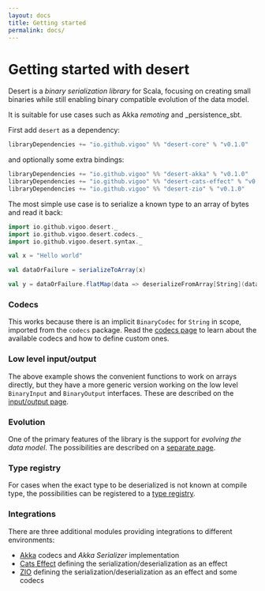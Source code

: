 ```yaml
---
layout: docs
title: Getting started
permalink: docs/
---
```


# Getting started with desert

Desert is a _binary serialization library_ for Scala, focusing on creating small binaries 
while still enabling binary compatible evolution of the data model.
 
It is suitable for use cases such as Akka _remoting_ and _persistence_sbt.     

First add `desert` as a dependency:

```scala
libraryDependencies += "io.github.vigoo" %% "desert-core" % "v0.1.0"
```

and optionally some extra bindings:

```scala
libraryDependencies += "io.github.vigoo" %% "desert-akka" % "v0.1.0"
libraryDependencies += "io.github.vigoo" %% "desert-cats-effect" % "v0.1.0"
libraryDependencies += "io.github.vigoo" %% "desert-zio" % "v0.1.0"
```

The most simple use case is to serialize a known type to an array of bytes and read it back:

```scala mdoc:silent
import io.github.vigoo.desert._
import io.github.vigoo.desert.codecs._
import io.github.vigoo.desert.syntax._

val x = "Hello world"
```
```scala mdoc
val dataOrFailure = serializeToArray(x)

val y = dataOrFailure.flatMap(data => deserializeFromArray[String](data))
```

### Codecs

This works because there is an implicit `BinaryCodec` for `String` in scope, imported from the `codecs` package. Read
the [codecs page](codecs) to learn about the available codecs and how to define custom ones.

### Low level input/output

The above example shows the convenient functions to work on arrays directly, but they have a more generic
version working on the low level `BinaryInput` and `BinaryOutput` interfaces. These are described on the [input/output page](input-output). 

### Evolution
One of the primary features of the library is the support for _evolving the data model_. The possibilities
are described on a [separate page](evolution).

### Type registry
For cases when the exact type to be deserialized is not known at compile type, the possibilities
 can be registered to a [type registry](type-registry).

### Integrations
There are three additional modules providing integrations to different environments:

- [Akka](akka) codecs and _Akka Serializer_ implementation
- [Cats Effect](cats-effect) defining the serialization/deserialization as an effect
- [ZIO](zio) defining the serialization/deserialization as an effect and some codecs

